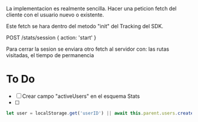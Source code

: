 La implementacion es realmente sencilla. Hacer una peticion fetch del cliente con el usuario nuevo o existente.

Este fetch se hara dentro del metodo "init" del Tracking del SDK.

POST /stats/session
{
  action: 'start'
}

Para cerrar la sesion se enviara otro fetch al servidor con: las rutas visitadas, el tiempo de permanencia

# To Do

- [ ] Crear campo "activeUsers" en el esquema Stats
- [ ]



```js
let user = localStorage.get('userID') || await this.parent.users.create();


```